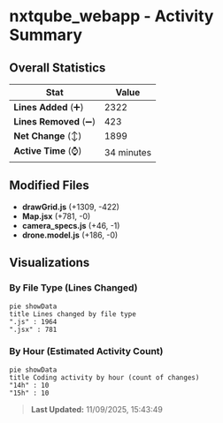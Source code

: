 # nxtqube_webapp - Activity Summary 

## Overall Statistics

| Stat                   | Value                                                             |
| ---------------------- | ----------------------------------------------------------------- |
| **Lines Added** (➕)   | 2322                                          |
| **Lines Removed** (➖) | 423                                        |
| **Net Change** (↕)    | 1899                |
| **Active Time** (⌚)   | 34 minutes |


## Modified Files
- **drawGrid.js** (+1309, -422)
- **Map.jsx** (+781, -0)
- **camera_specs.js** (+46, -1)
- **drone.model.js** (+186, -0)

## Visualizations

### By File Type (Lines Changed)

```mermaid
pie showData
title Lines changed by file type
".js" : 1964
".jsx" : 781
```

### By Hour (Estimated Activity Count)

```mermaid
pie showData
title Coding activity by hour (count of changes)
"14h" : 10
"15h" : 10
```


> **Last Updated:** 11/09/2025, 15:43:49